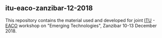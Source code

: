 ## itu-eaco-zanzibar-12-2018

This repository contains the material used and developed for joint [ITU](https://www.itu.int/) - [EACO](http://eaco.int/) workshop on "Emerging Technologies", Zanzibar 10-13 December 2018. 



